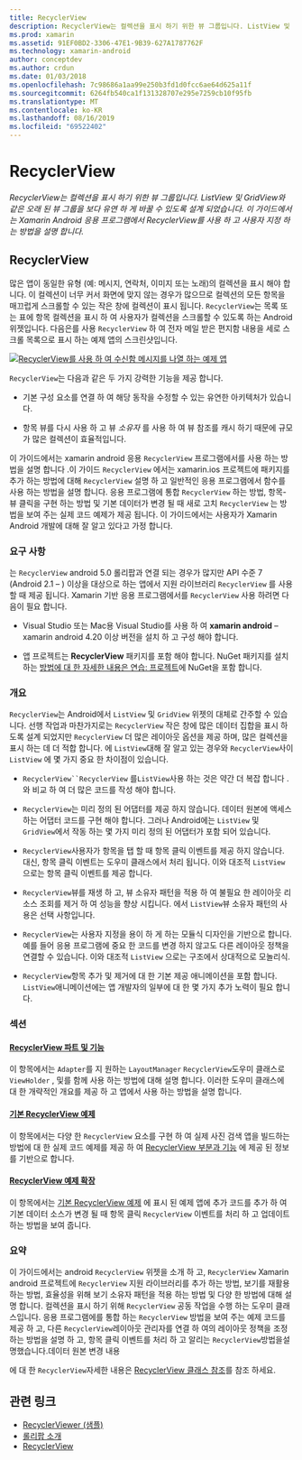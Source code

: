 ```yaml
---
title: RecyclerView
description: RecyclerView는 컬렉션을 표시 하기 위한 뷰 그룹입니다. ListView 및 GridView와 같은 오래 된 뷰 그룹을 보다 유연 하 게 바꿀 수 있도록 설계 되었습니다.  이 가이드에서는 Xamarin Android 응용 프로그램에서 RecyclerView를 사용 하 고 사용자 지정 하는 방법을 설명 합니다.
ms.prod: xamarin
ms.assetid: 91EF0BD2-3306-47E1-9B39-627A1787762F
ms.technology: xamarin-android
author: conceptdev
ms.author: crdun
ms.date: 01/03/2018
ms.openlocfilehash: 7c98686a1aa99e250b3fd1d0fcc6ae64d625a11f
ms.sourcegitcommit: 6264fb540ca1f131328707e295e7259cb10f95fb
ms.translationtype: MT
ms.contentlocale: ko-KR
ms.lasthandoff: 08/16/2019
ms.locfileid: "69522402"
---
```

# <a name="recyclerview"></a>RecyclerView

_RecyclerView는 컬렉션을 표시 하기 위한 뷰 그룹입니다. ListView 및 GridView와 같은 오래 된 뷰 그룹을 보다 유연 하 게 바꿀 수 있도록 설계 되었습니다.  이 가이드에서는 Xamarin Android 응용 프로그램에서 RecyclerView를 사용 하 고 사용자 지정 하는 방법을 설명 합니다._

## <a name="recyclerview"></a>RecyclerView

많은 앱이 동일한 유형 (예: 메시지, 연락처, 이미지 또는 노래)의 컬렉션을 표시 해야 합니다. 이 컬렉션이 너무 커서 화면에 맞지 않는 경우가 많으므로 컬렉션의 모든 항목을 매끄럽게 스크롤할 수 있는 작은 창에 컬렉션이 표시 됩니다.
`RecyclerView`는 목록 또는 표에 항목 컬렉션을 표시 하 여 사용자가 컬렉션을 스크롤할 수 있도록 하는 Android 위젯입니다. 다음은를 사용 `RecyclerView` 하 여 전자 메일 받은 편지함 내용을 세로 스크롤 목록으로 표시 하는 예제 앱의 스크린샷입니다.

[![RecyclerView를 사용 하 여 수신함 메시지를 나열 하는 예제 앱](images/01-recyclerview-example-sml.png)](images/01-recyclerview-example.png#lightbox)

`RecyclerView`는 다음과 같은 두 가지 강력한 기능을 제공 합니다.

- 기본 구성 요소를 연결 하 여 해당 동작을 수정할 수 있는 유연한 아키텍처가 있습니다.

- 항목 뷰를 다시 사용 하 고 뷰 *소유자* 를 사용 하 여 뷰 참조를 캐시 하기 때문에 규모가 많은 컬렉션이 효율적입니다.

이 가이드에서는 xamarin android 응용 `RecyclerView` 프로그램에서를 사용 하는 방법을 설명 합니다 .이 가이드 `RecyclerView` 에서는 xamarin.ios 프로젝트에 패키지를 추가 하는 방법에 대해 `RecyclerView` 설명 하 고 일반적인 응용 프로그램에서 함수를 사용 하는 방법을 설명 합니다. 응용 프로그램에 통합 `RecyclerView` 하는 방법, 항목-뷰 클릭을 구현 하는 방법 및 기본 데이터가 변경 될 때 새로 고치 `RecyclerView` 는 방법을 보여 주는 실제 코드 예제가 제공 됩니다. 이 가이드에서는 사용자가 Xamarin Android 개발에 대해 잘 알고 있다고 가정 합니다.


### <a name="requirements"></a>요구 사항

는 `RecyclerView` android 5.0 롤리팝과 연결 되는 경우가 많지만 API 수준 7 (Android 2.1 &ndash; ) 이상을 대상으로 하는 앱에서 지원 라이브러리 `RecyclerView` 를 사용할 때 제공 됩니다. Xamarin 기반 응용 프로그램에서를 `RecyclerView` 사용 하려면 다음이 필요 합니다.

- Visual Studio 또는 Mac용 Visual Studio를 사용 하 여 **xamarin android** &ndash; xamarin android 4.20 이상 버전을 설치 하 고 구성 해야 합니다.

- 앱 프로젝트는 **RecyclerView** 패키지를 포함 해야 합니다. NuGet 패키지를 설치 하는 [방법에 대 한 자세한 내용은 연습: 프로젝트](https://docs.microsoft.com/visualstudio/mac/nuget-walkthrough)에 NuGet을 포함 합니다.


### <a name="overview"></a>개요

`RecyclerView`는 Android에서 `ListView` 및 `GridView` 위젯의 대체로 간주할 수 있습니다. 선행 작업과 마찬가지로는 `RecyclerView` 작은 창에 많은 데이터 집합을 표시 하도록 설계 되었지만 `RecyclerView` 더 많은 레이아웃 옵션을 제공 하며, 많은 컬렉션을 표시 하는 데 더 적합 합니다. 에 `ListView`대해 잘 알고 있는 경우와 `RecyclerView`사이 `ListView` 에 몇 가지 중요 한 차이점이 있습니다.

- `RecyclerView``RecyclerView` 를`ListView`사용 하는 것은 약간 더 복잡 합니다 .와 비교 하 여 더 많은 코드를 작성 해야 합니다.

- `RecyclerView`는 미리 정의 된 어댑터를 제공 하지 않습니다. 데이터 원본에 액세스 하는 어댑터 코드를 구현 해야 합니다. 그러나 Android에는 `ListView` 및 `GridView`에서 작동 하는 몇 가지 미리 정의 된 어댑터가 포함 되어 있습니다.

- `RecyclerView`사용자가 항목을 탭 할 때 항목 클릭 이벤트를 제공 하지 않습니다. 대신, 항목 클릭 이벤트는 도우미 클래스에서 처리 됩니다. 이와 대조적 `ListView` 으로는 항목 클릭 이벤트를 제공 합니다.

- `RecyclerView`뷰를 재생 하 고, 뷰 소유자 패턴을 적용 하 여 불필요 한 레이아웃 리소스 조회를 제거 하 여 성능을 향상 시킵니다. 에서 `ListView`뷰 소유자 패턴의 사용은 선택 사항입니다.

- `RecyclerView`는 사용자 지정을 용이 하 게 하는 모듈식 디자인을 기반으로 합니다. 예를 들어 응용 프로그램에 중요 한 코드를 변경 하지 않고도 다른 레이아웃 정책을 연결할 수 있습니다.
    이와 대조적 `ListView` 으로는 구조에서 상대적으로 모놀리식.

- `RecyclerView`항목 추가 및 제거에 대 한 기본 제공 애니메이션을 포함 합니다. `ListView`애니메이션에는 앱 개발자의 일부에 대 한 몇 가지 추가 노력이 필요 합니다.


### <a name="sections"></a>섹션

#### <a name="recyclerview-parts-and-functionalityandroiduser-interfacelayoutsrecycler-viewparts-and-functionalitymd"></a>[RecyclerView 파트 및 기능](~/android/user-interface/layouts/recycler-view/parts-and-functionality.md)

이 항목에서는 `Adapter`를 지 원하는 `LayoutManager` `RecyclerView`도우미 클래스로 `ViewHolder` , 및를 함께 사용 하는 방법에 대해 설명 합니다.
이러한 도우미 클래스에 대 한 개략적인 개요를 제공 하 고 앱에서 사용 하는 방법을 설명 합니다.

#### <a name="a-basic-recyclerview-exampleandroiduser-interfacelayoutsrecycler-viewrecyclerview-examplemd"></a>[기본 RecyclerView 예제](~/android/user-interface/layouts/recycler-view/recyclerview-example.md)

이 항목에서는 다양 한 `RecyclerView` 요소를 구현 하 여 실제 사진 검색 앱을 빌드하는 방법에 대 한 실제 코드 예제를 제공 하 여 [RecyclerView 부분과 기능](~/android/user-interface/layouts/recycler-view/parts-and-functionality.md) 에 제공 된 정보를 기반으로 합니다.

#### <a name="extending-the-recyclerview-exampleandroiduser-interfacelayoutsrecycler-viewextending-the-examplemd"></a>[RecyclerView 예제 확장](~/android/user-interface/layouts/recycler-view/extending-the-example.md)

이 항목에서는 [기본 RecyclerView 예제](~/android/user-interface/layouts/recycler-view/recyclerview-example.md) 에 표시 된 예제 앱에 추가 코드를 추가 하 여 기본 데이터 소스가 변경 될 때 항목 클릭 `RecyclerView` 이벤트를 처리 하 고 업데이트 하는 방법을 보여 줍니다.


### <a name="summary"></a>요약

이 가이드에서는 android `RecyclerView` 위젯을 소개 하 고, `RecyclerView` Xamarin android 프로젝트에 `RecyclerView` 지원 라이브러리를 추가 하는 방법, 보기를 재활용 하는 방법, 효율성을 위해 보기 소유자 패턴을 적용 하는 방법 및 다양 한 방법에 대해 설명 합니다. 컬렉션을 표시 하기 위해 `RecyclerView` 공동 작업을 수행 하는 도우미 클래스입니다. 응용 프로그램에를 통합 하는 `RecyclerView` 방법을 보여 주는 예제 코드를 제공 하 고, 다른 `RecyclerView`레이아웃 관리자를 연결 하 여의 레이아웃 정책을 조정 하는 방법을 설명 하 고, 항목 클릭 이벤트를 처리 하 고 알리는 `RecyclerView`방법을설명했습니다.데이터 원본 변경 내용

에 대 한 `RecyclerView`자세한 내용은 [RecyclerView 클래스 참조](https://developer.android.com/reference/android/support/v7/widget/RecyclerView.html)를 참조 하세요.


## <a name="related-links"></a>관련 링크

- [RecyclerViewer (샘플)](https://docs.microsoft.com/samples/xamarin/monodroid-samples/android50-recyclerviewer)
- [롤리팝 소개](~/android/platform/lollipop.md)
- [RecyclerView](https://developer.android.com/reference/android/support/v7/widget/RecyclerView.html)
